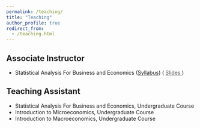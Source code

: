 ```yaml
---
permalink: /teaching/
title: "Teaching"
author_profile: true
redirect_from:
  - /teaching.html
---
```


## Associate Instructor
* Statistical Analysis For Business and Economics ([Syllabus](/files/E370/E370_Syllabus_Fall2022.pdf)) (<a href="/files/E370/Slides.zip" style="text-decoration: none; color: #4a4e52;" onclick="window.location.href='/files/E370/Slides.zip';return false;">
  <span style="text-decoration: underline; color: #4a4e52;"
    onmouseover="this.style.color='#69b0c5';"
    onmouseout="this.style.color='#4a4e52';">
    Slides
  </span>
</a>)


## Teaching Assistant
* Statistical Analysis For Business and Economics, Undergraduate Course
* Introduction to Microeconomics, Undergraduate Course
* Introduction to Macroeconomics, Undergraduate Course

